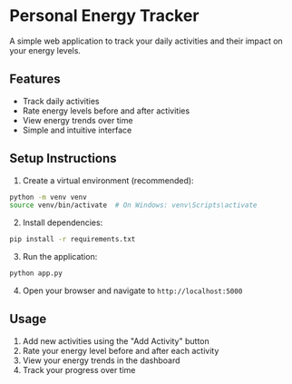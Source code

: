 # Personal Energy Tracker

A simple web application to track your daily activities and their impact on your energy levels.

## Features
- Track daily activities
- Rate energy levels before and after activities
- View energy trends over time
- Simple and intuitive interface

## Setup Instructions

1. Create a virtual environment (recommended):
```bash
python -m venv venv
source venv/bin/activate  # On Windows: venv\Scripts\activate
```

2. Install dependencies:
```bash
pip install -r requirements.txt
```

3. Run the application:
```bash
python app.py
```

4. Open your browser and navigate to `http://localhost:5000`

## Usage
1. Add new activities using the "Add Activity" button
2. Rate your energy level before and after each activity
3. View your energy trends in the dashboard
4. Track your progress over time 